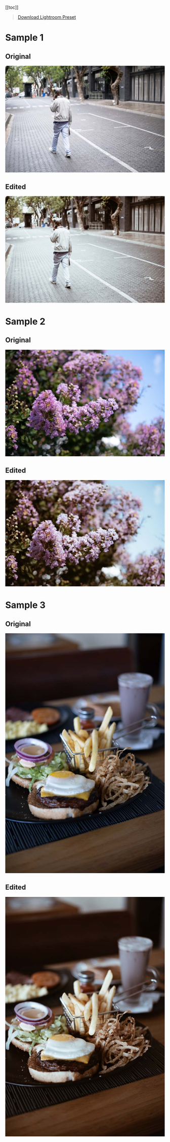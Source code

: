 [[toc]]

> [Download Lightroom Preset](/photography/lightroom/presets/nabeel-valley-vsco-a4.xmp)

# Sample 1

## Original

![](/public/content/photography/images/vsco-base-1.jpg)

## Edited

![](/public/content/photography/images/vsco-a4-1.jpg)

# Sample 2

## Original

![](/public/content/photography/images/vsco-base-2.jpg)

## Edited

![](/public/content/photography/images/vsco-a4-2.jpg)

# Sample 3

## Original

![](/public/content/photography/images/vsco-base-3.jpg)

## Edited

![](/public/content/photography/images/vsco-a4-3.jpg)

